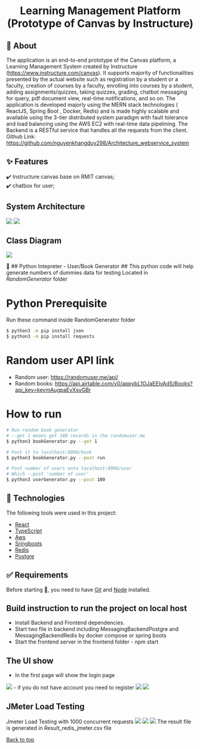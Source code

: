 <div align="center" id="top"> 
  &#xa0;

  <!-- <a href="https://architecture_webservice_system.netlify.app">Demo</a> -->
</div>

<h1 align="center">Learning Management Platform (Prototype of Canvas by Instructure) </h1>

## :dart: About ##

The application is an end-to-end prototype of the Canvas platform, a Learning Management System created by Instructure (https://www.instructure.com/canvas). It supports majority of functionalities presented by the actual website such as registration by a student or a faculty, creation of courses by a faculty, enrolling into courses by a student, adding assignments/quizzes, taking quizzes, grading, chatbot messaging for query, pdf document view, real-time notifications, and so on. The application is developed majorly using the MERN stack technologies ( ReactJS, Spring Boot , Docker, Redis) and is made highly scalable and available using the 3-tier distributed system paradigm with fault tolerance and load balancing using the AWS EC2  with real-time data pipelining. The Backend is a RESTful service that handles all the requests from the client.
Github Link: https://github.com/nguyenkhangduy298/Architecture_webservice_system


## :sparkles: Features ##

:heavy_check_mark: Instructure canvas base on RMIT canvas;\
:heavy_check_mark: chatbox for user;


## System Architecture ##
<img src ="architecture1.png">
<img src = "finalver.png">

## Class Diagram ##
<img src = "classDiagram.png">

:snake: ## Python Intepreter - User/Book Generator ##
This python code will help generate numbers of dummies data for testing
Located in *RandomGenerator* folder

# Python Prerequisite #
Run these command inside RandomGenerator folder
```bash
$ python3 -m pip install json
$ python3 -m pip install requests

```
# Random user API link #
* Random user: https://randomuser.me/api/
* Random books: https://api.airtable.com/v0/appybL1OJaEEIvAdS/Books?api_key=keymAugpaEvXsyGBr

# How to run #
```bash
# Run random book generator
# --get 1 means get 100 records in the randomuser.me
$ python3 bookGenerator.py --get 1

# Post it to localhost:8080/book
$ python3 bookGenerator.py --post run

# Post number of users onto localhost:8080/user
# Which --post 'number of user'
$ python3 userGenerator.py --post 100
```

## :rocket: Technologies ##

The following tools were used in this project:

- [React](https://pt-br.reactjs.org/)
- [TypeScript](https://www.typescriptlang.org/)
- [Aws]()
- [Sringboots]()
- [Redis]()
- [Postgre]()


## :white_check_mark: Requirements ##

Before starting :checkered_flag:, you need to have [Git](https://git-scm.com) and [Node](https://nodejs.org/en/) installed.

## Build instruction to run the project on local host ##

- Install Backend and Frontend dependencies.
- Start two file in backend including MessagingBackendPostgre and MessagingBackendRedis by docker compose or spring boots 
- Start the frontend server in the frontend folder - npm start

## The UI show ##

- In the first page will show the login page 
<img src="login.png">
- if you do not have account you need to register 
<img src ="register.png" > <img src = "succeess.png">

## JMeter Load Testing ##
Jmeter Load Testing with 1000 concurrent requests
<img src ="jmeter.png" > 
<img src = "jmeter2.png">
<img src = "jmeter3.png">
The result file is generated in Result_redis_jmeter.csv file

<a href="#top">Back to top</a>
